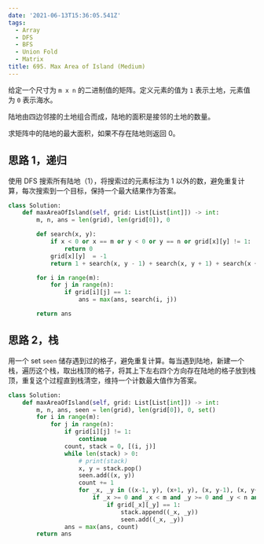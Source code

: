 ```yaml
---
date: '2021-06-13T15:36:05.541Z'
tags:
  - Array
  - DFS
  - BFS
  - Union Fold
  - Matrix
title: 695. Max Area of Island (Medium)
---
```


给定一个尺寸为 `m x n` 的二进制值的矩阵。定义元素的值为 `1` 表示土地，元素值为 `0` 表示海水。

陆地由四边邻接的土地组合而成，陆地的面积是接邻的土地的数量。

求矩阵中的陆地的最大面积，如果不存在陆地则返回 0。

<!-- more -->

## 思路 1，递归

使用 DFS 搜索所有陆地（1），将搜索过的元素标注为 1 以外的数，避免重复计算，每次搜索到一个目标，保持一个最大结果作为答案。

```python
class Solution:
    def maxAreaOfIsland(self, grid: List[List[int]]) -> int:
        m, n, ans = len(grid), len(grid[0]), 0

        def search(x, y):
            if x < 0 or x == m or y < 0 or y == n or grid[x][y] != 1:
                return 0
            grid[x][y]  = -1
            return 1 + search(x, y - 1) + search(x, y + 1) + search(x + 1, y) + search(x - 1, y)

        for i in range(m):
            for j in range(n):
                if grid[i][j] == 1:
                    ans = max(ans, search(i, j))

        return ans
```

## 思路 2，栈

用一个 set `seen` 储存遇到过的格子，避免重复计算。每当遇到陆地，新建一个栈，遍历这个栈，取出栈顶的格子，将其上下左右四个方向存在陆地的格子放到栈顶，重复这个过程直到栈清空，维持一个计数最大值作为答案。

```python
class Solution:
    def maxAreaOfIsland(self, grid: List[List[int]]) -> int:
        m, n, ans, seen = len(grid), len(grid[0]), 0, set()
        for i in range(m):
            for j in range(n):
                if grid[i][j] != 1:
                    continue
                count, stack = 0, [(i, j)]
                while len(stack) > 0:
                    # print(stack)
                    x, y = stack.pop()
                    seen.add((x, y))
                    count += 1
                    for _x, _y in ((x-1, y), (x+1, y), (x, y-1), (x, y+1)):
                        if _x >= 0 and _x < m and _y >= 0 and _y < n and (_x, _y) not in seen:
                            if grid[_x][_y] == 1:
                                stack.append((_x, _y))
                                seen.add((_x, _y))
                ans = max(ans, count)
        return ans
```
